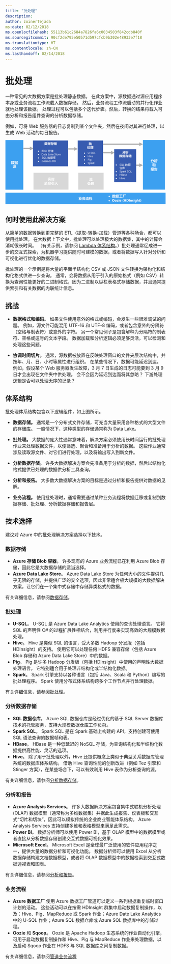 ```yaml
---
title: "批处理"
description: 
author: zoinerTejada
ms:date: 02/12/2018
ms.openlocfilehash: 55113b61c2684a7826fa6c0034503f842cdb840f
ms.sourcegitcommit: 90cf2de795e50571d597cfcb9b302e48933e7f18
ms.translationtype: HT
ms.contentlocale: zh-CN
ms.lasthandoff: 02/14/2018
---
```

# <a name="batch-processing"></a>批处理

一种常见的大数据方案是批处理静态数据。 在此方案中，源数据通过源应用程序本身或业务流程工作流载入数据存储。 然后，业务流程工作流启动的并行化作业就地处理该数据。 处理过程可以包括多个迭代步骤。然后，转换的结果将载入可由分析和报告组件查询的分析数据存储。

例如，可将 Web 服务器的日志复制到某个文件夹，然后在夜间对其进行处理，以生成 Web 活动的每日报告。

![](./images/batch-pipeline.png)

## <a name="when-to-use-this-solution"></a>何时使用此解决方案

从简单的数据转换到更完整的 ETL（提取-转换-加载）管道等各种场合，都可以使用批处理。 在大数据上下文中，批处理可以处理极大的数据集，其中的计算会消耗很长时间。 （有关示例，请参阅 [Lambda 体系结构](../concepts/big-data.md##lambda-architecture)。）批处理通常促成进一步的交互式探索，为机器学习提供随时可建模的数据，或者将数据写入针对分析和可视化进行优化的数据存储。

批处理的一个示例是将大量的平面半结构化 CSV 或 JSON 文件转换为架构化和结构化格式供进一步查询。 通常，会将数据从用于引入的原始格式（例如 CSV）转换为查询性能更好的二进制格式，因为二进制以纵栏表格式存储数据，并且通常提供索引和有关数据的内联统计信息。

## <a name="challenges"></a>挑战

- **数据格式和编码**。 如果文件使用意外的格式或编码，会发生一些很难调试的问题。 例如，源文件可能混用 UTF-16 和 UTF-8 编码，或者包含意外的分隔符（空格与制表符）或意外的字符。 另一个常见例子是包含解释为分隔符的制表符、空格或逗号的文本字段。 数据加载和分析逻辑必须足够灵活，可以检测和处理这些问题。

- **协调时间切片。** 通常，源数据被放置在反映处理窗口的文件夹层次结构中，并按年、月、日、小时等属性进行组织。 在某些情况下，数据可能延迟到达。 例如，假设某个 Web 服务器发生故障，3 月 7 日生成的日志可能要到 3 月 9 日才会出现在文件夹中供处理。 会不会因为延迟到达而将其忽略？ 下游处理逻辑是否可以处理无序的记录？

## <a name="architecture"></a>体系结构

批处理体系结构包含以下逻辑组件，如上图所示。

- **数据存储。** 通常是一个分布式文件存储，可充当大量采用各种格式的大型文件的存储库。 一般情况下，这种类型的存储通常称为 Data Lake。 

- **批处理。** 大数据的庞大性通常意味着，解决方案必须使用长时间运行的批处理作业来处理数据文件，以便筛选、聚合和准备用于分析的数据。 这些作业通常涉及读取源文件、对它们进行处理，以及将输出写入到新文件。 

- **分析数据存储。** 许多大数据解决方案会先准备用于分析的数据，然后以结构化格式提供已处理的数据供分析工具查询。 

- **分析和报告。** 大多数大数据解决方案的目标是通过分析和报告提供对数据的见解。 

- **业务流程。** 使用批处理时，通常需要通过某种业务流程将数据迁移或复制到数据存储、批处理、分析数据存储和报告层。

## <a name="technology-choices"></a>技术选择

建议对 Azure 中的批处理解决方案选择以下技术。

### <a name="data-storage"></a>数据存储

- **Azure 存储 Blob 容器**。 许多现有的 Azure 业务流程已在利用 Azure Blob 存储，因此它是大数据存储的适当选择。
- **Azure Data Lake Store**。 Azure Data Lake Store 为任何大小的文件提供几乎无限的存储，并提供广泛的安全选项，因此非常适合极大规模的大数据解决方案，让它们在一个集中式存储中存储异类格式的数据。

有关详细信息，请参阅[数据存储](../technology-choices/data-storage.md)。

### <a name="batch-processing"></a>批处理

- **U-SQL**。 U-SQL 是 Azure Data Lake Analytics 使用的查询处理语言。 它将 SQL 的声明性 C# 的过程扩展性相结合，利用并行度来实现高效的大规模数据处理。
- **Hive**。 Hive 是类似 SQL 的语言，受大多数 Hadoop 分发版（包括 HDInsight）的支持。 使用它可以处理任何 HDFS 兼容存储（包括 Azure Blob 存储和 Azure Data Lake Store）中的数据。
- **Pig**。 Pig 是许多 Hadoop 分发版（包括 HDInsight）中使用的声明性大数据处理语言。 它特别适合用于处理非结构化或半结构化数据。
- **Spark**。 Spark 引擎支持以各种语言（包括 Java、Scala 和 Python）编写的批处理程序。 Spark 使用分布式体系结构跨多个工作节点并行处理数据。

有关详细信息，请参阅[批处理](../technology-choices/batch-processing.md)。

### <a name="analytical-data-store"></a>分析数据存储

- **SQL 数据仓库**。 Azure SQL 数据仓库是经过优化的基于 SQL Server 数据库技术的托管服务，支持大规模数据仓库工作负荷。
- **Spark SQL**。 Spark SQL 是在 Spark 基础上构建的 API，支持创建可使用 SQL 语法查询的数据帧和表。
- **HBase**。 HBase 是一种低延迟的 NoSQL 存储，为查询结构化和半结构化数据提供高性能、灵活的选项。
- **Hive**。 除了用于批处理以外，Hive 还提供概念上类似于典型关系数据库管理系统的数据库体系结构。 借助 Hive 查询性能的创新改进（例如 Tez 引擎和 Stinger 方案），在某些场合下，可以有效利用 Hive 表作为分析查询的源。

有关详细信息，请参阅[分析数据存储](../technology-choices/analytical-data-stores.md)。

### <a name="analytics-and-reporting"></a>分析和报告

- **Azure Analysis Services**。 许多大数据解决方案包含集中式联机分析处理 (OLAP) 数据模型（通常称为多维数据集）并据此生成报告、仪表板和交互式“切片和切块”，因此可以模拟传统的企业商业智能体系结构。 Azure Analysis Services 支持创建多维和表格模型来满足此需求。
- **Power BI**。 数据分析师可以使用 Power BI，基于 OLAP 模型中的数据模型或者直接从分析数据存储创建交互式数据可视化效果。
- **Microsoft Excel**。 Microsoft Excel 是全球最广泛使用的软件应用程序之一，提供大量的数据分析和可视化功能。 数据分析师可以使用 Excel 从分析数据存储构建文档数据模型，或者将 OLAP 数据模型中的数据检索到交互式数据透视表和图表。

有关详细信息，请参阅[分析和报告](../technology-choices/analysis-visualizations-reporting.md)。

### <a name="orchestration"></a>业务流程

- **Azure 数据工厂** 使用 Azure 数据工厂管道可以定义一系列根据重复临时窗口计划的活动。 这些活动可以在按需 HDInsight 群集中启动数据复制操作，以及：Hive、Pig、MapReduce 或 Spark 作业；Azure Date Lake Analytics 中的 U-SQL 作业；Azure SQL 数据仓库或 Azure SQL 数据库中的存储过程。
- **Oozie** 和 **Sqoop**。 Oozie 是 Apache Hadoop 生态系统的作业自动化引擎，可用于启动数据复制操作和 Hive、Pig 与 MapReduce 作业来处理数据，以及启动 Sqoop 作业在 HDFS 与 SQL 数据库之间复制数据。

有关详细信息，请参阅[管道业务流程](../technology-choices/pipeline-orchestration-data-movement.md)